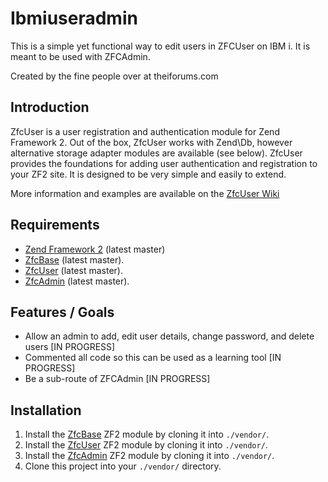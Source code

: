 Ibmiuseradmin
=============

This is a simple yet functional way to edit users in ZFCUser on IBM i. It is meant to be used with ZFCAdmin. 

Created by the fine people over at theiforums.com

Introduction
------------

ZfcUser is a user registration and authentication module for Zend Framework 2.
Out of the box, ZfcUser works with Zend\Db, however alternative storage adapter
modules are available (see below). ZfcUser provides the foundations for adding
user authentication and registration to your ZF2 site. It is designed to be very
simple and easily to extend.

More information and examples are available on the [ZfcUser Wiki](https://github.com/ZF-Commons/ZfcUser/wiki)


Requirements
------------

* [Zend Framework 2](https://github.com/zendframework/zf2) (latest master)
* [ZfcBase](https://github.com/ZF-Commons/ZfcBase) (latest master).
* [ZfcUser](https://github.com/ZF-Commons/ZfcUser) (latest master).
* [ZfcAdmin](https://github.com/ZF-Commons/ZfcAdmin) (latest master).



Features / Goals
----------------

* Allow an admin to add, edit user details, change password, and delete users [IN PROGRESS]
* Commented all code so this can be used as a learning tool [IN PROGRESS]
* Be a sub-route of ZFCAdmin [IN PROGRESS]


Installation
------------


1. Install the [ZfcBase](https://github.com/ZF-Commons/ZfcBase) ZF2 module
   by cloning it into `./vendor/`.
2. Install the [ZfcUser](https://github.com/ZF-Commons/ZfcUser) ZF2 module
   by cloning it into `./vendor/`.
3. Install the [ZfcAdmin](https://github.com/ZF-Commons/ZfcAdmin) ZF2 module
   by cloning it into `./vendor/`.
4. Clone this project into your `./vendor/` directory.


